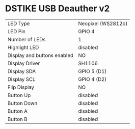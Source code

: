 # DSTIKE USB Deauther v2

|  |  |
| - | - |
| LED Type | Neopixel (WS2812b) |
| LED Pin | GPIO 4 |
| Number of LEDs | 1 |
| Highlight LED | disabled |
| Display and buttons enabled | NO |
| Display Driver | SH1106  |
| Display SDA | GPIO 5 (D1) |
| Display SCL | GPIO 4 (D2) |
| Flip Display | NO |
| Button Up | disabled |
| Button Down | disabled |
| Button A | disabled |
| Button B | disabled |
